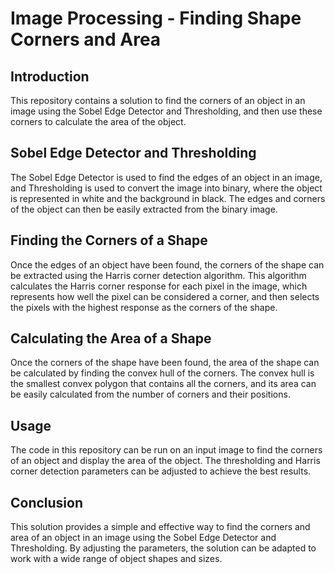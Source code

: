 # Image Processing - Finding Shape Corners and Area

## Introduction

This repository contains a solution to find the corners of an object in an image using the Sobel Edge Detector and Thresholding, and then use these corners to calculate the area of the object.

## Sobel Edge Detector and Thresholding

The Sobel Edge Detector is used to find the edges of an object in an image, and Thresholding is used to convert the image into binary, where the object is represented in white and the background in black. The edges and corners of the object can then be easily extracted from the binary image.

## Finding the Corners of a Shape

Once the edges of an object have been found, the corners of the shape can be extracted using the Harris corner detection algorithm. This algorithm calculates the Harris corner response for each pixel in the image, which represents how well the pixel can be considered a corner, and then selects the pixels with the highest response as the corners of the shape.

## Calculating the Area of a Shape

Once the corners of the shape have been found, the area of the shape can be calculated by finding the convex hull of the corners. The convex hull is the smallest convex polygon that contains all the corners, and its area can be easily calculated from the number of corners and their positions.

## Usage

The code in this repository can be run on an input image to find the corners of an object and display the area of the object. The thresholding and Harris corner detection parameters can be adjusted to achieve the best results.

## Conclusion

This solution provides a simple and effective way to find the corners and area of an object in an image using the Sobel Edge Detector and Thresholding. By adjusting the parameters, the solution can be adapted to work with a wide range of object shapes and sizes.
